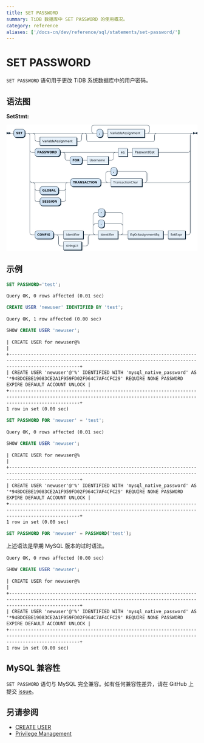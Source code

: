 ```yaml
---
title: SET PASSWORD
summary: TiDB 数据库中 SET PASSWORD 的使用概况。
category: reference
aliases: ['/docs-cn/dev/reference/sql/statements/set-password/']
---
```


# SET PASSWORD

`SET PASSWORD` 语句用于更改 TiDB 系统数据库中的用户密码。

## 语法图

**SetStmt:**

![SetStmt](/media/sqlgram/SetStmt.png)

## 示例



```sql
SET PASSWORD='test';
```

```
Query OK, 0 rows affected (0.01 sec)
```



```sql
CREATE USER 'newuser' IDENTIFIED BY 'test';
```

```
Query OK, 1 row affected (0.00 sec)
```



```sql
SHOW CREATE USER 'newuser';
```

```+----------------------------------------------------------------------------------------------------------------------------------------------------------------------+
| CREATE USER for newuser@%                                                                                                                                            |
+----------------------------------------------------------------------------------------------------------------------------------------------------------------------+
| CREATE USER 'newuser'@'%' IDENTIFIED WITH 'mysql_native_password' AS '*94BDCEBE19083CE2A1F959FD02F964C7AF4CFC29' REQUIRE NONE PASSWORD EXPIRE DEFAULT ACCOUNT UNLOCK |
+----------------------------------------------------------------------------------------------------------------------------------------------------------------------+
1 row in set (0.00 sec)
```



```sql
SET PASSWORD FOR 'newuser' = 'test';
```

```
Query OK, 0 rows affected (0.01 sec)
```



```sql
SHOW CREATE USER 'newuser';
```

```+----------------------------------------------------------------------------------------------------------------------------------------------------------------------+
| CREATE USER for newuser@%                                                                                                                                            |
+----------------------------------------------------------------------------------------------------------------------------------------------------------------------+
| CREATE USER 'newuser'@'%' IDENTIFIED WITH 'mysql_native_password' AS '*94BDCEBE19083CE2A1F959FD02F964C7AF4CFC29' REQUIRE NONE PASSWORD EXPIRE DEFAULT ACCOUNT UNLOCK |
+----------------------------------------------------------------------------------------------------------------------------------------------------------------------+
1 row in set (0.00 sec)
```



```sql
SET PASSWORD FOR 'newuser' = PASSWORD('test');
```

上述语法是早期 MySQL 版本的过时语法。

```
Query OK, 0 rows affected (0.00 sec)
```



```sql
SHOW CREATE USER 'newuser';
```

```+----------------------------------------------------------------------------------------------------------------------------------------------------------------------+
| CREATE USER for newuser@%                                                                                                                                            |
+----------------------------------------------------------------------------------------------------------------------------------------------------------------------+
| CREATE USER 'newuser'@'%' IDENTIFIED WITH 'mysql_native_password' AS '*94BDCEBE19083CE2A1F959FD02F964C7AF4CFC29' REQUIRE NONE PASSWORD EXPIRE DEFAULT ACCOUNT UNLOCK |
+----------------------------------------------------------------------------------------------------------------------------------------------------------------------+
1 row in set (0.00 sec)
```

## MySQL 兼容性

`SET PASSWORD` 语句与 MySQL 完全兼容。如有任何兼容性差异，请在 GitHub 上提交 [issue](/report-issue.md)。

## 另请参阅

* [CREATE USER](/sql-statements/sql-statement-create-user.md)
* [Privilege Management](/privilege-management.md)
